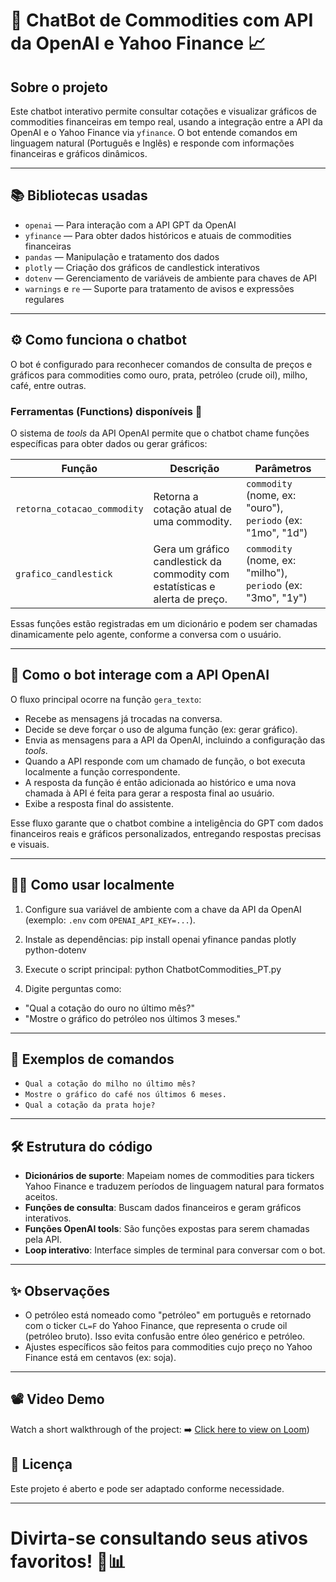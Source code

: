 # 🤖 ChatBot de Commodities com API da OpenAI e Yahoo Finance 📈

## Sobre o projeto

Este chatbot interativo permite consultar cotações e visualizar gráficos de commodities financeiras em tempo real, usando a integração entre a API da OpenAI e o Yahoo Finance via `yfinance`. O bot entende comandos em linguagem natural (Português e Inglês) e responde com informações financeiras e gráficos dinâmicos. 

---

## 📚 Bibliotecas usadas

- `openai` — Para interação com a API GPT da OpenAI
- `yfinance` — Para obter dados históricos e atuais de commodities financeiras
- `pandas` — Manipulação e tratamento dos dados
- `plotly` — Criação dos gráficos de candlestick interativos
- `dotenv` — Gerenciamento de variáveis de ambiente para chaves de API
- `warnings` e `re` — Suporte para tratamento de avisos e expressões regulares

---

## ⚙️ Como funciona o chatbot

O bot é configurado para reconhecer comandos de consulta de preços e gráficos para commodities como ouro, prata, petróleo (crude oil), milho, café, entre outras.

### Ferramentas (Functions) disponíveis 🚀

O sistema de *tools* da API OpenAI permite que o chatbot chame funções específicas para obter dados ou gerar gráficos:

| Função                 | Descrição                                                                            | Parâmetros                                                       |
|-----------------------|-------------------------------------------------------------------------------------|-----------------------------------------------------------------|
| `retorna_cotacao_commodity` | Retorna a cotação atual de uma commodity.                                        | `commodity` (nome, ex: "ouro"), `periodo` (ex: "1mo", "1d")     |
| `grafico_candlestick`  | Gera um gráfico candlestick da commodity com estatísticas e alerta de preço.         | `commodity` (nome, ex: "milho"), `periodo` (ex: "3mo", "1y")    |

Essas funções estão registradas em um dicionário e podem ser chamadas dinamicamente pelo agente, conforme a conversa com o usuário.

---

## 🔧 Como o bot interage com a API OpenAI

O fluxo principal ocorre na função `gera_texto`:

- Recebe as mensagens já trocadas na conversa.
- Decide se deve forçar o uso de alguma função (ex: gerar gráfico).
- Envia as mensagens para a API da OpenAI, incluindo a configuração das *tools*.
- Quando a API responde com um chamado de função, o bot executa localmente a função correspondente.
- A resposta da função é então adicionada ao histórico e uma nova chamada à API é feita para gerar a resposta final ao usuário.
- Exibe a resposta final do assistente.

Esse fluxo garante que o chatbot combine a inteligência do GPT com dados financeiros reais e gráficos personalizados, entregando respostas precisas e visuais.

---

## 🏃‍♂️ Como usar localmente

1. Configure sua variável de ambiente com a chave da API da OpenAI (exemplo: `.env` com `OPENAI_API_KEY=...`).
2. Instale as dependências:
pip install openai yfinance pandas plotly python-dotenv

3. Execute o script principal:
python ChatbotCommodities_PT.py

4. Digite perguntas como:
- "Qual a cotação do ouro no último mês?"
- "Mostre o gráfico do petróleo nos últimos 3 meses."

---

## 🎯 Exemplos de comandos

- `Qual a cotação do milho no último mês?`
- `Mostre o gráfico do café nos últimos 6 meses.`
- `Qual a cotação da prata hoje?`

---

## 🛠️ Estrutura do código

- **Dicionários de suporte**: Mapeiam nomes de commodities para tickers Yahoo Finance e traduzem períodos de linguagem natural para formatos aceitos.
- **Funções de consulta**: Buscam dados financeiros e geram gráficos interativos.
- **Funções OpenAI tools**: São funções expostas para serem chamadas pela API.
- **Loop interativo**: Interface simples de terminal para conversar com o bot.

---

## ✨ Observações

- O petróleo está nomeado como "petróleo" em português e retornado com o ticker `CL=F` do Yahoo Finance, que representa o crude oil (petróleo bruto). Isso evita confusão entre óleo genérico e petróleo.
- Ajustes específicos são feitos para commodities cujo preço no Yahoo Finance está em centavos (ex: soja).

---
## 📽️ Video Demo

Watch a short walkthrough of the project: 
➡️ [Click here to view on Loom](https://www.loom.com/share/7cd45011502b427cbecf339aea972d93))


## 📝 Licença

Este projeto é aberto e pode ser adaptado conforme necessidade.

---

# Divirta-se consultando seus ativos favoritos! 🚀📊
